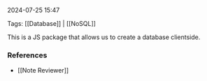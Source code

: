 
2024-07-25 15:47

Tags: [[Database]] | [[NoSQL]]

This is a JS package that allows us to create a database clientside.


### References
- [[Note Reviewer]]

